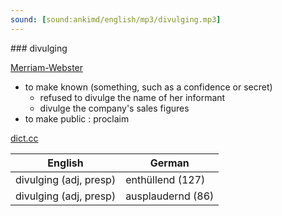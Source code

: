 ```yaml
---
sound: [sound:ankimd/english/mp3/divulging.mp3]
---
```


\### divulging

[Merriam-Webster](https://www.merriam-webster.com/dictionary/divulging)

- to make known (something, such as a confidence or secret)
    - refused to divulge the name of her informant
    - divulge the company's sales figures
- to make public : proclaim

[dict.cc](https://www.dict.cc/divulging)

| English        | German       |
| -------------- | ------------ |
| divulging (adj, presp) | enthüllend (127) |
| divulging (adj, presp) | ausplaudernd (86) |
